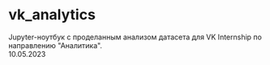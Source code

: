 # vk_analytics

Jupyter-ноутбук с проделанным анализом датасета для VK Internship по направлению "Аналитика".\
10.05.2023
